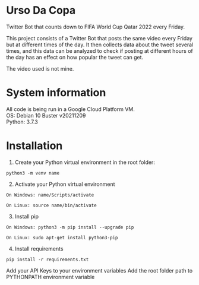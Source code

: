 # Urso Da Copa
Twitter Bot that counts down to FIFA World Cup Qatar 2022 every Friday.

This project consists of a Twitter Bot that posts the same video every Friday but at different times of the day.
It then collects data about the tweet several times, and this data can be analyzed to check if posting at different hours of the day has an effect on how popular the tweet can get.

The video used is not mine.


# System information
All code is being run in a Google Cloud Platform VM.  
OS: Debian 10 Buster v20211209  
Python: 3.7.3  


# Installation
1. Create your Python virtual environment in the root folder:

```
python3 -m venv name
```

2. Activate your Python virtual environment

```
On Windows: name/Scripts/activate

On Linux: source name/bin/activate
```

3. Install pip

```
On Windows: python3 -m pip install --upgrade pip

On Linux: sudo apt-get install python3-pip
```

4. Install requirements

```
pip install -r requirements.txt
```

Add your API Keys to your environment variables
Add the root folder path to PYTHONPATH environment variable